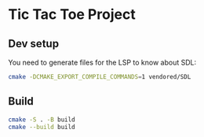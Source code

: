 # Tic Tac Toe Project

## Dev setup

You need to generate files for the LSP to know about SDL:

```bash
cmake -DCMAKE_EXPORT_COMPILE_COMMANDS=1 vendored/SDL
```

## Build

```bash
cmake -S . -B build
cmake --build build
```

